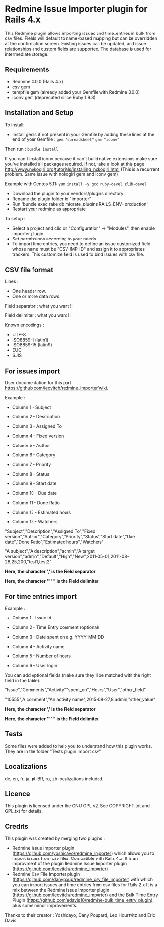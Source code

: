 Redmine Issue Importer plugin for Rails 4.x
================

This Redmine plugin allows importing issues and time_entries in bulk from csv files. Fields will default to name-based mapping but can be overridden at the confirmation screen.
Existing issues can be updated, and issue relationships and custom fields are supported.
The database is used for intermediate storage.

## Requirements

* Redmine 3.0.0 (Rails 4.x)
* csv gem
* tempfile gem (already added your Gemfile with Redmine 3.0.0)
* iconv gem (deprecated since Ruby 1.9.3)
	
## Installation and Setup

To install:
* Install gems if not present in your Gemfile by adding these lines at the end of your Gemfile :
`gem "spreadsheet"`
`gem "iconv"`

Then run :
`bundle install`
 
If you can't install iconv because it can't build native extensions make sure you've installed all packages required.
If not, take a look at this page http://www.nokogiri.org/tutorials/installing_nokogiri.html
(This is a recurrent problem. Same issue with nokogiri gem and iconv gem)

Example with Centos 5.11:
`yum install -y gcc ruby-devel zlib-devel`

* Download the plugin to your vendors/plugins directory
* Rename the plugin folder to "importer"
* Run 'bundle exec rake db:migrate_plugins RAILS_ENV=production'
* Restart your redmine as appropriate

To setup :
* Select a project and clic on "Configuration" →  "Modules", then enable importer plugin.
* Set permissions according to your needs
* To import time entries, you need to define an issue customized field whose name must be "CSV-IMP-ID" and assign it to appropriates trackers. This customize field is used to bind issues with csv file.

## CSV file format

Lines :
* One header row.
* One or more data rows.

Field separator : what you want !!

Field delimiter : what you want !!

Known encodings :
* UTF-8
* ISO8859-1 (latin1)
* ISO8859-15 (latin9)
* EUC
* SJIS


## For issues import

User documentation for this part https://github.com/leovitch/redmine_importer/wiki.

Example :

- Column 1 - Subject

- Column 2 - Description

- Column 3 - Assigned To

- Column 4 - Fixed version

- Column 5 - Author

- Column 6 - Category

- Column 7 - Priority

- Column 8 - Status

- Column 9 - Start date

- Column 10 - Due date

- Column 11 - Done Ratio

- Column 12 - Estimated hours

- Column 13 - Watchers

"Subject","Description","Assigned To","Fixed version","Author","Category","Priority","Status","Start date","Due date","Done Ratio","Estimated hours","Watchers"

"A subject","A description","admin","A target version","admin","Default","High","New",2011-05-01,2011-08-28,25,200,"test1,test2"

**Here, the character ',' is the Field separator**

**Here, the character '"' " is the Field delimiter**

## For time entries import

Example :

- Column 1 - Issue id

- Column 2 - Time Entry comment (optional)

- Column 3 - Date spent on e.g. YYYY-MM-DD

- Column 4 - Activity name

- Column 5 - Number of hours

- Column 6 - User login

You can add optional fields (make sure they'll be matched with the right field in the table).

"Issue","Comments","Activity","spent_on","Hours","User","other_field"

"10555",A comment","An activity name",2015-08-27,8,admin,"other_value"

**Here, the character ',' is the Field separator**

**Here, the character '"' " is the Field delimiter**

## Tests

Some files were added to help you to understand how this plugin works. They are in the folder "Tests plugin import csv"

## Localizations

de, en, fr, ja, pt-BR, ru, zh localizations included.

## Licence

This plugin is licensed under the GNU GPL v2. See COPYRIGHT.txt and GPL.txt for details.

## Credits

This plugin was created by merging two plugins :
* Redmine Issue Importer plugin (https://github.com/yoshidayo/redmine_importer) which allows you to import issues from csv files.
Compatible with Rails 4.x.
It is an improvment of the plugin Redmine Issue Importer plugin (https://github.com/leovitch/redmine_importer)
* Redmine Csv File Importer plugin (https://github.com/danypoup/redmine_csv_file_importer)
with which you can import issues and time entries from csv files for Rails 2.x
It is a mix between the Redmine Issue Importer plugin (https://github.com/leovitch/redmine_importer) and the Bulk Time Entry Plugin (https://github.com/edavis10/redmine-bulk_time_entry_plugin), plus some minor improvements.

Thanks to their creator : Yoshidayo, Dany Poupard, Leo Hourtvitz and Eric Davis.